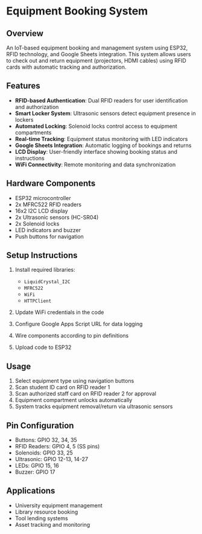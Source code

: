 # Equipment Booking System

## Overview
An IoT-based equipment booking and management system using ESP32, RFID technology, and Google Sheets integration. This system allows users to check out and return equipment (projectors, HDMI cables) using RFID cards with automatic tracking and authorization.

## Features
- **RFID-based Authentication**: Dual RFID readers for user identification and authorization
- **Smart Locker System**: Ultrasonic sensors detect equipment presence in lockers
- **Automated Locking**: Solenoid locks control access to equipment compartments
- **Real-time Tracking**: Equipment status monitoring with LED indicators
- **Google Sheets Integration**: Automatic logging of bookings and returns
- **LCD Display**: User-friendly interface showing booking status and instructions
- **WiFi Connectivity**: Remote monitoring and data synchronization

## Hardware Components
- ESP32 microcontroller
- 2x MFRC522 RFID readers
- 16x2 I2C LCD display
- 2x Ultrasonic sensors (HC-SR04)
- 2x Solenoid locks
- LED indicators and buzzer
- Push buttons for navigation

## Setup Instructions
1. Install required libraries:
   - `LiquidCrystal_I2C`
   - `MFRC522`
   - `WiFi`
   - `HTTPClient`

2. Update WiFi credentials in the code
3. Configure Google Apps Script URL for data logging
4. Wire components according to pin definitions
5. Upload code to ESP32

## Usage
1. Select equipment type using navigation buttons
2. Scan student ID card on RFID reader 1
3. Scan authorized staff card on RFID reader 2 for approval
4. Equipment compartment unlocks automatically
5. System tracks equipment removal/return via ultrasonic sensors

## Pin Configuration
- Buttons: GPIO 32, 34, 35
- RFID Readers: GPIO 4, 5 (SS pins)
- Solenoids: GPIO 33, 25
- Ultrasonic: GPIO 12-13, 14-27
- LEDs: GPIO 15, 16
- Buzzer: GPIO 17

## Applications
- University equipment management
- Library resource booking
- Tool lending systems
- Asset tracking and monitoring
